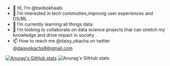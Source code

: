 - 👋 Hi, I’m @bwibokhaabi
- 👀 I’m interested in tech commuities,improvig user experiences and DS/ML .
- 🌱 I’m currently learning all things data.
- 💞️ I’m looking to collaborate on data science projects that can stretch my knowledge and drive impact in society .
- 📫 How to reach me @daisy_okacha on twitter @daisyokacha9@gmail.com

<!---
bwibokhaabi/bwibokhaabi is a ✨ special ✨ repository because its `README.md` (this file) appears on your GitHub profile.
You can click the Preview link to take a look at your changes.
--->

[![Anurag's GitHub stats](https://github-readme-stats.vercel.app/api?username=bwibokhaabi)](https://github.com/anuraghazra/github-readme-stats)
![Anurag's GitHub stats](https://github-readme-stats.vercel.app/api?username=anuraghazra&show_icons=true)

